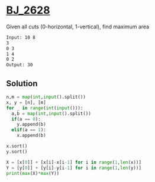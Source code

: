 # [BJ_2628](https://acmicpc.net/problem/2628)

Given all cuts (0-horizontal, 1-vertical), find maximum area

```txt
Input: 10 8
3
0 3
1 4
0 2
Output: 30
```

## Solution

```py
n,m = map(int,input().split())
x, y = [n], [m]
for _ in range(int(input())):
  a,b = map(int,input().split())
  if(a == 0):
    y.append(b)
  elif(a == 1):
    x.append(b)

x.sort()
y.sort()

X = [x[0]] + [x[i]-x[i-1] for i in range(1,len(x))]
Y = [y[0]] + [y[i]-y[i-1] for i in range(1,len(y))]
print(max(X)*max(Y))
```
